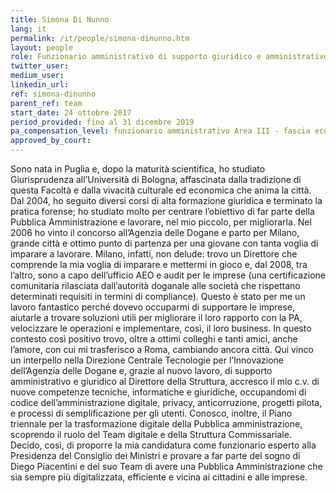 ```yaml
---
title: Simona Di Nunno
lang: it
permalink: /it/people/simona-dinunno.htm 
layout: people
role: Funzionario amministrativo di supporto giuridico e amministrativo
twitter_user: 
medium_user: 
linkedin_url:
ref: simona-dinunno
parent_ref: team
start_date: 24 ottobre 2017
period_provided: fino al 31 dicembre 2019
pa_compensation_level: funzionario amministrativo Area III - fascia economica F2 
approved_by_court: 
---
```

Sono nata in Puglia e, dopo la maturità scientifica, ho studiato Giurisprudenza all’Università di Bologna, affascinata dalla tradizione di questa Facoltà e dalla vivacità culturale ed economica che anima la città.
Dal 2004, ho seguito diversi corsi di alta formazione giuridica e terminato la pratica forense; ho studiato molto per centrare l’obiettivo di far parte della Pubblica Amministrazione e lavorare, nel mio piccolo, per migliorarla.
Nel 2006 ho vinto il concorso all’Agenzia delle Dogane e parto per Milano, grande città e ottimo punto di partenza per una giovane con tanta voglia di imparare a lavorare.
Milano, infatti, non delude: trovo un Direttore che comprende la mia voglia di imparare e mettermi in gioco e, dal 2008, tra l’altro, sono a capo dell’ufficio AEO e audit per le imprese (una certificazione comunitaria rilasciata dall’autorità doganale alle società che rispettano determinati requisiti in termini di compliance). Questo è stato per me un lavoro fantastico perché dovevo occuparmi di supportare le imprese, aiutarle a trovare soluzioni utili per migliorare il loro rapporto con la PA, velocizzare le operazioni e implementare, così, il loro business.
In questo contesto così positivo trovo, oltre a ottimi colleghi e tanti amici, anche l’amore, con cui mi trasferisco a Roma, cambiando ancora città. Qui vinco un interpello nella Direzione Centrale Tecnologie per l’Innovazione dell’Agenzia delle Dogane e, grazie al nuovo lavoro, di supporto amministrativo e giuridico al Direttore della Struttura, accresco il mio c.v. di nuove competenze tecniche, informatiche e giuridiche, occupandomi di codice dell’amministrazione digitale, privacy, anticorruzione, progetti pilota, e processi di semplificazione per gli utenti. Conosco, inoltre, il Piano triennale per la trasformazione digitale della Pubblica amministrazione, scoprendo il ruolo del Team digitale e della Struttura Commissariale.
Decido, così, di proporre la mia candidatura come funzionario esperto alla Presidenza del Consiglio dei Ministri e provare a far parte del sogno di Diego Piacentini e del suo Team di avere una Pubblica Amministrazione che sia sempre più digitalizzata, efficiente e vicina ai cittadini e alle imprese.
